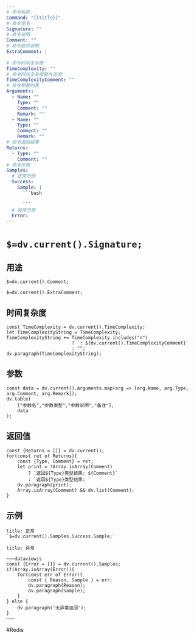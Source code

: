 ```yaml
---
# 命令名称
Command: "{{title}}"
# 命令签名
Signature: ""
# 命令说明
Comment: ""
# 命令额外说明
ExtraComment: |
  
# 命令时间复杂度
TimeComplexity: ""
# 命令时间复杂度额外说明
TimeComplexityComment: ""
# 命令参数列表
Arguments:
  - Name: ""
    Type: ""
    Comment: ""
    Remark: ""
  - Name: ""
    Type: ""
    Comment: ""
    Remark: ""
# 命令返回结果
Returns:
  - Type: ""
    Comment: ""
# 命令示例
Samples:
  # 正常示例
  Success:
    Sample: |
      ```bash
      
      ```
  # 异常示例
  Error:
---
```


# `$=dv.current().Signature;`

## 用途
`$=dv.current().Comment;`

`$=dv.current().ExtraComment;`

## 时间复杂度
```dataviewjs
const TimeComplexity = dv.current().TimeComplexity;
let TimeComplexityString = TimeComplexity;
TimeComplexityString += TimeComplexity.includes("n") 
						? `: ${dv.current().TimeComplexityComment}`
						: "";
dv.paragraph(TimeComplexityString);
```

## 参数
```dataviewjs
const data = dv.current().Arguments.map(arg => [arg.Name, arg.Type, arg.Comment, arg.Remark]);
dv.table(
	["参数名","参数类型","参数说明","备注"],
	data
);
```

## 返回值
```dataviewjs
const {Returns = []} = dv.current();
for(const ret of Returns){
	const {Type, Comment} = ret;
	let print = !Array.isArray(Comment) 
		? `返回${Type}类型结果: ${Comment}`
		: `返回${Type}类型结果: `
	dv.paragraph(print);
	Array.isArray(Comment) && dv.list(Comment);
}
```

## 示例
```ad-success
title: 正常
`$=dv.current().Samples.Success.Sample;`
```

```ad-danger
title: 异常

~~~dataviewjs
const {Error = []} = dv.current().Samples;
if(Array.isArray(Error)){
	for(const err of Error){
		const { Reason, Sample } = err;
		dv.paragraph(Reason);
		dv.paragraph(Sample);
	}
} else {
	dv.paragraph('无异常返回');
}
~~~

```

#Redis 